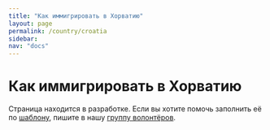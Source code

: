 ```yaml
---
title: "Как иммигрировать в Хорватию"
layout: page
permalink: /country/croatia
sidebar:
nav: "docs"
---
```


# Как иммигрировать в Хорватию

Страница находится в разработке. Если вы хотите помочь заполнить её по [шаблону](/template), пишите в нашу [группу волонтёров](https://t.me/+FHi3FnJaoWJkMDAx).
